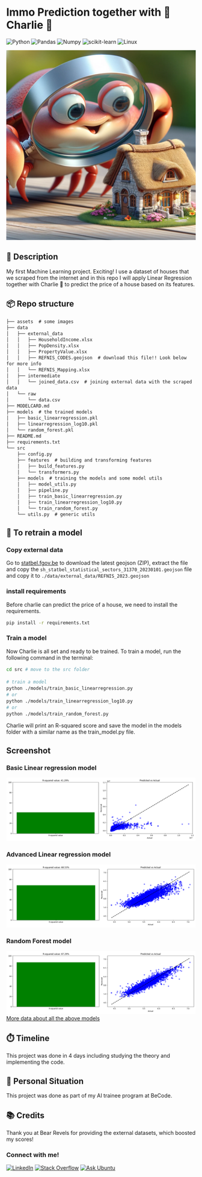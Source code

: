 # Immo Prediction together with 🦀 Charlie 🦀
![Python](https://img.shields.io/badge/python-3670A0?style=for-the-badge&logo=python&logoColor=ffdd54)
![Pandas](https://img.shields.io/badge/pandas-150458?style=for-the-badge&logo=pandas&logoColor=white)
![Numpy](https://img.shields.io/badge/numpy-013243?style=for-the-badge&logo=numpy&logoColor=white)
![scikit-learn](https://img.shields.io/badge/scikit_learn-F7931E?style=for-the-badge&logo=scikit-learn&logoColor=white)
![Linux](https://img.shields.io/badge/Linux-FCC624?style=for-the-badge&logo=linux&logoColor=black)

![Immo House Predictions](./assets/charlie.png)

## 🏢 Description
My first Machine Learning project. Exciting! I use a dataset of houses that we scraped from the internet and in this repo 
I will apply Linear Regression together with Charlie 🦀 to predict the price of a house based on its features.

## 📦 Repo structure
```
├── assets  # some images
├── data
│   ├── external_data
│   │   ├── HouseholdIncome.xlsx
│   │   ├── PopDensity.xlsx
│   │   ├── PropertyValue.xlsx  
│   │   ├── REFNIS_CODES.geojson  # download this file!! Look below for more info
│   │   └── REFNIS_Mapping.xlsx  
│   ├── intermediate
│   │   └── joined_data.csv  # joining external data with the scraped data
│   └── raw
│       └── data.csv
├── MODELCARD.md
├── models  # the trained models
│   ├── basic_linearregression.pkl
│   ├── linearregression_log10.pkl
│   └── random_forest.pkl
├── README.md
├── requirements.txt
└── src
    ├── config.py
    ├── features  # building and transforming features
    │   ├── build_features.py
    │   └── transformers.py
    ├── models  # training the models and some model utils
    │   ├── model_utils.py
    │   ├── pipeline.py
    │   ├── train_basic_linearregression.py
    │   ├── train_linearregression_log10.py
    │   └── train_random_forest.py
    └── utils.py  # generic utils
```

## 🚀 To retrain a model
### Copy external data
Go to [statbel.fgov.be](https://statbel.fgov.be/nl/open-data/statistische-sectoren-2023) to download the latest 
geojson (ZIP), extract the file and copy the `sh_statbel_statistical_sectors_31370_20230101.geojson` file and copy it 
to `./data/external_data/REFNIS_2023.geojson`
### install requirements
Before charlie can predict the price of a house, we need to install the requirements.
```bash
pip install -r requirements.txt
```
### Train a model
Now Charlie is all set and ready to be trained. To train a model, run the following command in the terminal:
```bash
cd src # move to the src folder

# train a model
python ./models/train_basic_linearregression.py
# or
python ./models/train_linearregression_log10.py
# or
python ./models/train_random_forest.py
```
Charlie will print an R-squared score and save the model in the models folder with a similar name as the train_model.py 
file.
## Screenshot
### Basic Linear regression model
![basic linear](./assets/basic_linear.png)
### Advanced Linear regression model
![advanced linear](./assets/linear_log_10.png)
### Random Forest model
![random forest](./assets/random_forest.png)
[More data about all the above models](./MODELCARD.md)

## ⏱️ Timeline
This project was done in 4 days including studying the theory and implementing the code.

## 📌 Personal Situation
This project was done as part of my AI trainee program at BeCode.

## 📚 Credits
Thank you at Bear Revels for providing the external datasets, which boosted my scores!

### Connect with me!
[![LinkedIn](https://img.shields.io/badge/linkedin-%230077B5.svg?style=for-the-badge&logo=linkedin&logoColor=white)](https://www.linkedin.com/in/gerrit-geeraerts-143488141)
[![Stack Overflow](https://img.shields.io/badge/-Stackoverflow-FE7A16?style=for-the-badge&logo=stack-overflow&logoColor=white)](https://stackoverflow.com/users/10213635/gerrit-geeraerts)
[![Ask Ubuntu](https://img.shields.io/badge/Ask%20Ubuntu-dc461d?style=for-the-badge&logo=linux&logoColor=black)](https://askubuntu.com/users/1097288/gerrit-geeraerts)

